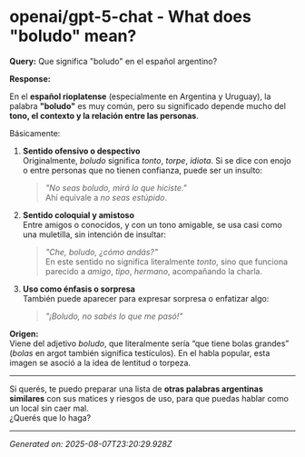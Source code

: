 # openai/gpt-5-chat - What does "boludo" mean?

**Query:** Que significa "boludo" en el español argentino?



**Response:**

En el **español rioplatense** (especialmente en Argentina y Uruguay), la palabra **"boludo"** es muy común, pero su significado depende mucho del **tono, el contexto y la relación entre las personas**.

Básicamente:

1. **Sentido ofensivo o despectivo**  
   Originalmente, *boludo* significa *tonto*, *torpe*, *idiota*. Si se dice con enojo o entre personas que no tienen confianza, puede ser un insulto:  
   > *"No seas boludo, mirá lo que hiciste."*  
   Ahí equivale a *no seas estúpido*.

2. **Sentido coloquial y amistoso**  
   Entre amigos o conocidos, y con un tono amigable, se usa casi como una muletilla, sin intención de insultar:  
   > *"Che, boludo, ¿cómo andás?"*  
   En este sentido no significa literalmente *tonto*, sino que funciona parecido a *amigo*, *tipo*, *hermano*, acompañando la charla.

3. **Uso como énfasis o sorpresa**  
   También puede aparecer para expresar sorpresa o enfatizar algo:  
   > *"¡Boludo, no sabés lo que me pasó!"*

**Origen:**  
Viene del adjetivo *boludo*, que literalmente sería “que tiene bolas grandes” (*bolas* en argot también significa testículos). En el habla popular, esta imagen se asoció a la idea de lentitud o torpeza.

---

Si querés, te puedo preparar una lista de **otras palabras argentinas similares** con sus matices y riesgos de uso, para que puedas hablar como un local sin caer mal.  
¿Querés que lo haga?

---
*Generated on: 2025-08-07T23:20:29.928Z*
